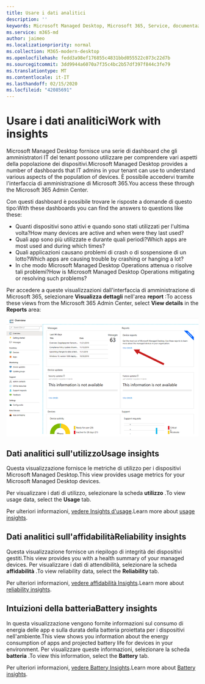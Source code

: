 ```yaml
---
title: Usare i dati analitici
description: ''
keywords: Microsoft Managed Desktop, Microsoft 365, Service, documentazione
ms.service: m365-md
author: jaimeo
ms.localizationpriority: normal
ms.collection: M365-modern-desktop
ms.openlocfilehash: fedd3a98ef176855c4831bbd055522c073c22d7b
ms.sourcegitcommit: 3dd9944a6070a7f35c4bc2b57df397f844c3fe79
ms.translationtype: MT
ms.contentlocale: it-IT
ms.lasthandoff: 02/15/2020
ms.locfileid: "42085691"
---
```

# <a name="work-with-insights"></a><span data-ttu-id="649a2-103">Usare i dati analitici</span><span class="sxs-lookup"><span data-stu-id="649a2-103">Work with insights</span></span>

<span data-ttu-id="649a2-104">Microsoft Managed Desktop fornisce una serie di dashboard che gli amministratori IT del tenant possono utilizzare per comprendere vari aspetti della popolazione dei dispositivi.</span><span class="sxs-lookup"><span data-stu-id="649a2-104">Microsoft Managed Desktop provides a number of dashboards that IT admins in your tenant can use to understand various aspects of the population of devices.</span></span> <span data-ttu-id="649a2-105">È possibile accedervi tramite l'interfaccia di amministrazione di Microsoft 365.</span><span class="sxs-lookup"><span data-stu-id="649a2-105">You access these through the Microsoft 365 Admin Center.</span></span>

<span data-ttu-id="649a2-106">Con questi dashboard è possibile trovare le risposte a domande di questo tipo:</span><span class="sxs-lookup"><span data-stu-id="649a2-106">With these dashboards you can find the answers to questions like these:</span></span>

- <span data-ttu-id="649a2-107">Quanti dispositivi sono attivi e quando sono stati utilizzati per l'ultima volta?</span><span class="sxs-lookup"><span data-stu-id="649a2-107">How many devices are active and when were they last used?</span></span>
- <span data-ttu-id="649a2-108">Quali app sono più utilizzate e durante quali periodi?</span><span class="sxs-lookup"><span data-stu-id="649a2-108">Which apps are most used and during which times?</span></span>
- <span data-ttu-id="649a2-109">Quali applicazioni causano problemi di crash o di sospensione di un lotto?</span><span class="sxs-lookup"><span data-stu-id="649a2-109">Which apps are causing trouble by crashing or hanging a lot?</span></span>
- <span data-ttu-id="649a2-110">In che modo Microsoft Managed Desktop Operations attenua o risolve tali problemi?</span><span class="sxs-lookup"><span data-stu-id="649a2-110">How is Microsoft Managed Desktop Operations mitigating or resolving such problems?</span></span>

<span data-ttu-id="649a2-111">Per accedere a queste visualizzazioni dall'interfaccia di amministrazione di Microsoft 365, selezionare **Visualizza dettagli** nell'area **report** :</span><span class="sxs-lookup"><span data-stu-id="649a2-111">To access these views from the Microsoft 365 Admin Center, select **View details** in the **Reports** area:</span></span>

![Interfaccia di amministrazione con area report nell'angolo in alto a destra, inclusa la scheda report del dispositivo e il collegamento "Visualizza dettagli".](../../media/insights_overview.png)



## <a name="usage-insights"></a><span data-ttu-id="649a2-113">Dati analitici sull'utilizzo</span><span class="sxs-lookup"><span data-stu-id="649a2-113">Usage insights</span></span>
<span data-ttu-id="649a2-114">Questa visualizzazione fornisce le metriche di utilizzo per i dispositivi Microsoft Managed Desktop.</span><span class="sxs-lookup"><span data-stu-id="649a2-114">This view provides usage metrics for your Microsoft Managed Desktop devices.</span></span> 

<span data-ttu-id="649a2-115">Per visualizzare i dati di utilizzo, selezionare la scheda **utilizzo** .</span><span class="sxs-lookup"><span data-stu-id="649a2-115">To view usage data, select the **Usage** tab.</span></span>

<span data-ttu-id="649a2-116">Per ulteriori informazioni, [vedere Insights d'usage](usage-insights.md).</span><span class="sxs-lookup"><span data-stu-id="649a2-116">Learn more about [usage insights](usage-insights.md).</span></span>

## <a name="reliability-insights"></a><span data-ttu-id="649a2-117">Dati analitici sull'affidabilità</span><span class="sxs-lookup"><span data-stu-id="649a2-117">Reliability insights</span></span>
<span data-ttu-id="649a2-118">Questa visualizzazione fornisce un riepilogo di integrità dei dispositivi gestiti.</span><span class="sxs-lookup"><span data-stu-id="649a2-118">This view provides you with a health summary of your managed devices.</span></span> <span data-ttu-id="649a2-119">Per visualizzare i dati di attendibilità, selezionare la scheda **affidabilità** .</span><span class="sxs-lookup"><span data-stu-id="649a2-119">To view reliability data, select the **Reliability** tab.</span></span>

<span data-ttu-id="649a2-120">Per ulteriori informazioni, [vedere affidabilità Insights](reliability-insights.md).</span><span class="sxs-lookup"><span data-stu-id="649a2-120">Learn more about [reliability insights](reliability-insights.md).</span></span>

## <a name="battery-insights"></a><span data-ttu-id="649a2-121">Intuizioni della batteria</span><span class="sxs-lookup"><span data-stu-id="649a2-121">Battery insights</span></span>
<span data-ttu-id="649a2-122">In questa visualizzazione vengono fornite informazioni sul consumo di energia delle app e sulla durata della batteria proiettata per i dispositivi nell'ambiente.</span><span class="sxs-lookup"><span data-stu-id="649a2-122">This view shows you information about the energy consumption of apps and projected battery life for devices in your environment.</span></span> <span data-ttu-id="649a2-123">Per visualizzare queste informazioni, selezionare la scheda **batteria** .</span><span class="sxs-lookup"><span data-stu-id="649a2-123">To view this information, select the **Battery** tab.</span></span>

<span data-ttu-id="649a2-124">Per ulteriori informazioni, [vedere Battery Insights](battery-insights.md).</span><span class="sxs-lookup"><span data-stu-id="649a2-124">Learn more about [Battery insights](battery-insights.md).</span></span>
